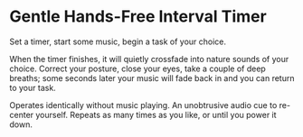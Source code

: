 # Gentle Hands-Free Interval Timer
 
Set a timer, start some music, begin a task of your choice.

When the timer finishes, it will quietly crossfade into nature sounds of your choice. Correct your posture, close your eyes, take a couple of deep breaths; some seconds later your music will fade back in and you can return to your task.

Operates identically without music playing. An unobtrusive audio cue to re-center yourself. Repeats as many times as you like, or until you power it down.